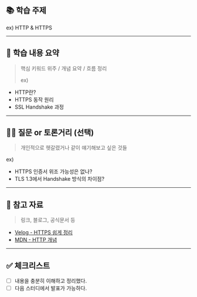 ## 📚 학습 주제
ex) HTTP & HTTPS

---

## 📝 학습 내용 요약
> 핵심 키워드 위주 / 개념 요약 / 흐름 정리
>
> ex)
- HTTP란?
- HTTPS 동작 원리
- SSL Handshake 과정

---

## 🙋‍♀️ 질문 or 토론거리 (선택)
> 개인적으로 헷갈렸거나 같이 얘기해보고 싶은 것들

ex)
- HTTPS 인증서 위조 가능성은 없나?
- TLS 1.3에서 Handshake 방식의 차이점?

---

## 🔗 참고 자료
> 링크, 블로그, 공식문서 등

- [Velog - HTTPS 쉽게 정리](https://velog.io/~~~)
- [MDN - HTTP 개념](https://developer.mozilla.org/~~~)

---

## ✅ 체크리스트
- [ ] 내용을 충분히 이해하고 정리했다.
- [ ] 다음 스터디에서 발표가 가능하다.

